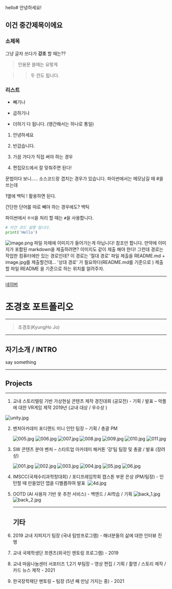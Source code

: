 hello# 안녕하세요!

## 이건 중간제목이에요

### 소제목

그냥 글자 쓰다가 **강조** 할 때는??

> 인용문 쓸때는 요렇게

> > 두 칸도 됩니다.

### 리스트

- 빼기나
* 곱하기나
+ 더하기 다 됩니다. (앵간해서는 하나로 통일)
1. 안녕하세요

2. 반갑습니다.

3. 가끔 가다가 직접 써야 하는 경우

4. 편집모드에서 잘 맞춰주면 된다!

문법이다 보니..... 소스코드랑 겹치는 경우가 있습니다.
파이썬에서는 메모남길 때 #을 쓰는데 

1옆에 백틱 ! 활용하면 된다.

간단한 단어를 따로 빼야 하는 경우에도? 백틱

파이썬에서 `주석`을 처리 할 때는 `#`을 사용합니다.

```python
# 이건 코드 설명 입니다.
print('Hello')
```

![image.png](./imgs/img.png)
파일 자체에 이미지가 들어가는게 아닙니다! 참조만 합니다.
만약에 이미지가 포함된 markdown을 제출하려면? 이미지도 같이 제출 해야 한다!
그런데 경로는 작업한 컴퓨터에만 있는 경로인데? 이 경로는 '절대 경로'
파일 제출을 README.md + image.jpg를 제출할건데... '상대 경로' 가 필요하다(README.md를 기준으로 )
제출할 파일 README 을 기준으로 하는 위치를 알려주자.

----

[네이버](https://naver.com) 

# 조경호 포트폴리오

------

> 조경호(KyungHo Jo) 

----

## 자기소개 / INTRO

say something

------

## Projects

----

1. 교내 스토리텔링 기반 가상현실 콘텐츠 제작 경진대회 (공모전) - 기획 / 발표 
   – 악플에 대한 VR게임 제작 2019년 (교내 대상 / 우수상 )

![unity.jpg](./imgs/unity.jpg)

2. 벤처아카데미 포디랜드 미니 인턴 팀장 – 기획 / 총괄 PM 
   
   ![005.jpg](./imgs/005.jpg)
   ![006.jpg](./imgs/006.jpg)
   ![007.jpg](./imgs/007.jpg)
   ![008.jpg](./imgs/008.jpg)
   ![009.jpg](./imgs/009.jpg)
   ![010.jpg](./imgs/010.jpg)
   ![011.jpg](./imgs/011.jpg)

3. SW 콘텐츠 분야 벤처 – 스타트업 아카데미 해커톤 ‘강’팀 팀장 및 총괄 / 발표 (장려상) 
   
   ![001.jpg](./imgs/001.jpg)
   ![002.jpg](./imgs/002.jpg)
   ![003.jpg](./imgs/003.jpg)
   ![004.jpg](./imgs/004.jpg)
   ![05.jpg](./imgs/05.jpg)
   ![06.jpg](./imgs/06.jpg)

4. IMSCC(국제수리과학창대회) / 포디프레임학회 캡스톤 부문 은상 (PM/팀장) - 인턴할 때 만들었던 앱을 디벨롭하여 발표 
   ![4d.jpg](./imgs/4d.jpg)

5. OOTD (AI 사용자 기반 옷 추천 서비스) - 백엔드 / AI학습 / 기획 
   ![back_1.jpg](./imgs/back_1.jpg)
   ![back_2.jpg](./imgs/back_2.jpg)
   
   ---
   
   ## 기타

6. 2019 교내 지피지기 팀장 (국내 탐방프로그램) - 해녀분들의 삶에 대한 인터뷰 진행 

7. 교내 국제학생단 프렌즈(외국인 멘토링 프로그램) - 2019

8. 교내 마음나눔센터 서포터즈 1,2기 부팀장 – 영상 편집 / 기획 / 촬영 / 스토리 제작 / 카드 뉴스 제작 - 2021

9. 한국장학재단 멘토링 – 팀장 (5년 째 만남 가지는 중) - 2021